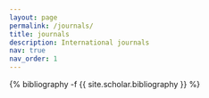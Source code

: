 ```yaml
---
layout: page
permalink: /journals/
title: journals
description: International journals
nav: true
nav_order: 1
---
```

<!-- _pages/publications.md -->
<div class="publications">

{% bibliography -f {{ site.scholar.bibliography }} %}

</div>
